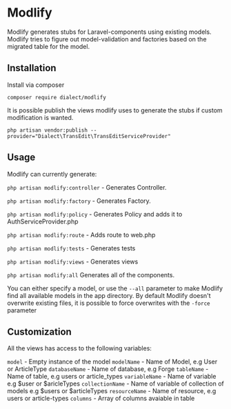 # Modlify
Modlify generates stubs for Laravel-components using existing models. Modlify tries to figure out model-validation and factories based on the migrated table for the model.

## Installation

Install via composer

    composer require dialect/modlify

It is possible publish the views modlify uses to generate the stubs if custom modification is wanted.

    php artisan vendor:publish --provider="Dialect\TransEdit\TransEditServiceProvider"

## Usage

Modlify can currently generate:
    
``php artisan modlify:controller`` - Generates Controller.
    
``php artisan modlify:factory`` - Generates Factory.
    
``php artisan modlify:policy`` - Generates Policy and adds it to AuthServiceProvider.php
    
``php artisan modlify:route`` - Adds route to web.php
    
``php artisan modlify:tests`` - Generates tests
    
``php artisan modlify:views`` - Generates views
    
``php artisan modlify:all`` Generates all of the components.
    

You can either specify a model, or use the ``--all`` parameter to make Modlify find all available models in the app directory.
By default Modlify doesn't overwrite existing files, it is possible to force overwrites with the ``-force`` parameter

## Customization

All the views has access to the following variables:

``model`` - Empty instance of the model
``modelName`` - Name of Model, e.g User or ArticleType
``databaseName`` - Name of database, e.g Forge
``tableName`` - Name of table, e.g users or article_types
``variableName`` - Name of variable e.g $user or $aricleTypes
``collectionName`` - Name of variable of collection of models e.g $users or $articleTypes
``resourceName`` - Name of resource, e.g users or article-types
``columns`` - Array of columns avaiable in table
